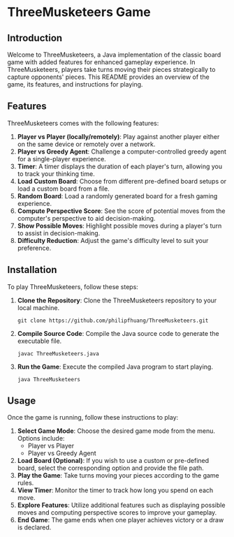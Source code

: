 # ThreeMusketeers Game

## Introduction
Welcome to ThreeMusketeers, a Java implementation of the classic board game with added features for enhanced gameplay experience. In ThreeMusketeers, players take turns moving their pieces strategically to capture opponents' pieces. This README provides an overview of the game, its features, and instructions for playing.

## Features
ThreeMusketeers comes with the following features:

1. **Player vs Player (locally/remotely)**: Play against another player either on the same device or remotely over a network.
2. **Player vs Greedy Agent**: Challenge a computer-controlled greedy agent for a single-player experience.
3. **Timer**: A timer displays the duration of each player's turn, allowing you to track your thinking time.
4. **Load Custom Board**: Choose from different pre-defined board setups or load a custom board from a file.
5. **Random Board**: Load a randomly generated board for a fresh gaming experience.
6. **Compute Perspective Score**: See the score of potential moves from the computer's perspective to aid decision-making.
7. **Show Possible Moves**: Highlight possible moves during a player's turn to assist in decision-making.
8. **Difficulty Reduction**: Adjust the game's difficulty level to suit your preference.

## Installation
To play ThreeMusketeers, follow these steps:

1. **Clone the Repository**: Clone the ThreeMusketeers repository to your local machine.
   ```
   git clone https://github.com/philipfhuang/ThreeMusketeers.git
   ```
2. **Compile Source Code**: Compile the Java source code to generate the executable file.
   ```
   javac ThreeMusketeers.java
   ```
3. **Run the Game**: Execute the compiled Java program to start playing.
   ```
   java ThreeMusketeers
   ```

## Usage
Once the game is running, follow these instructions to play:

1. **Select Game Mode**: Choose the desired game mode from the menu. Options include:
    - Player vs Player
    - Player vs Greedy Agent
2. **Load Board (Optional)**: If you wish to use a custom or pre-defined board, select the corresponding option and provide the file path.
3. **Play the Game**: Take turns moving your pieces according to the game rules.
4. **View Timer**: Monitor the timer to track how long you spend on each move.
5. **Explore Features**: Utilize additional features such as displaying possible moves and computing perspective scores to improve your gameplay.
6. **End Game**: The game ends when one player achieves victory or a draw is declared.